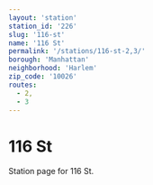 ```yaml
---
layout: 'station'
station_id: '226'
slug: '116-st'
name: '116 St'
permalink: '/stations/116-st-2,3/'
borough: 'Manhattan'
neighborhood: 'Harlem'
zip_code: '10026'
routes:
  - 2,
  - 3
---
```

# 116 St

Station page for 116 St.
